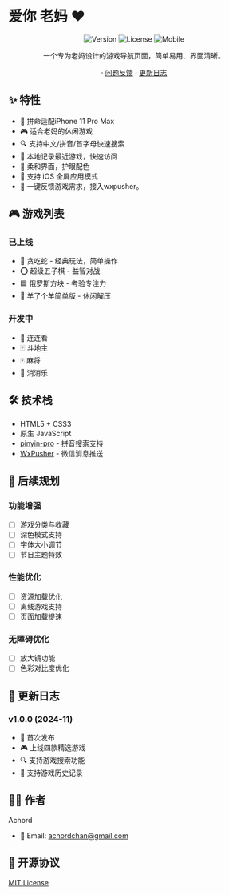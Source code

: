# 爱你 老妈 ❤️

<div align="center">

![Version](https://img.shields.io/badge/version-1.0.0-blue)
![License](https://img.shields.io/badge/license-MIT-green)
![Mobile](https://img.shields.io/badge/mobile-friendly-brightgreen)

一个专为老妈设计的游戏导航页面，简单易用、界面清晰。

· [问题反馈](https://github.com/achordchan/love-u-mom/issues) · [更新日志](#更新日志)



</div>

## ✨ 特性

- 📱 拼命适配iPhone 11 Pro Max
- 🎮 适合老妈的休闲游戏
- 🔍 支持中文/拼音/首字母快速搜索
- 💾 本地记录最近游戏，快速访问
- 🌙 柔和界面，护眼配色
- 📲 支持 iOS 全屏应用模式
- 💬 一键反馈游戏需求，接入wxpusher。

## 🎮 游戏列表

### 已上线
- 🐍 贪吃蛇 - 经典玩法，简单操作
- ⭕ 超级五子棋 - 益智对战
- 🟦 俄罗斯方块 - 考验专注力
- 🐑 羊了个羊简单版 - 休闲解压

### 开发中
- 🔗 连连看
- 🃏 斗地主
- 🀄 麻将
- 🎯 消消乐

## 🛠️ 技术栈

- HTML5 + CSS3
- 原生 JavaScript
- [pinyin-pro](https://github.com/zh-lx/pinyin-pro) - 拼音搜索支持
- [WxPusher](https://wxpusher.zjiecode.com/docs) - 微信消息推送


## 🚀 后续规划

### 功能增强
- [ ] 游戏分类与收藏
- [ ] 深色模式支持
- [ ] 字体大小调节
- [ ] 节日主题特效

### 性能优化
- [ ] 资源加载优化
- [ ] 离线游戏支持
- [ ] 页面加载提速

### 无障碍优化
- [ ] 放大镜功能
- [ ] 色彩对比度优化

## 📝 更新日志

### v1.0.0 (2024-11)
- 🎉 首次发布
- 🎮 上线四款精选游戏
- 🔍 支持游戏搜索功能
- 💾 支持游戏历史记录

## 👨‍💻 作者

Achord

- 📧 Email: achordchan@gmail.com

## 📄 开源协议

[MIT License](LICENSE)
